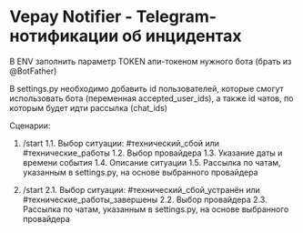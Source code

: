# Vepay Notifier - Telegram-нотификации об инцидентах

В ENV заполнить параметр TOKEN апи-токеном нужного бота (брать из @BotFather)

В settings.py необходимо добавить id пользователей, которые смогут использовать бота (переменная accepted_user_ids), а также id чатов, по которым будет идти рассылка (chat_ids)


Сценарии:

1. /start
 1.1. Выбор ситуации: #технический_сбой или #технические_работы
 1.2. Выбор провайдера
 1.3. Указание даты и времени события
 1.4. Описание ситуации
 1.5. Рассылка по чатам, указанным в settings.py, на основе выбранного провайдера
 
2. /start
 2.1. Выбор ситуации: #технический_сбой_устранён или #технические_работы_завершены
 2.2. Выбор провайдера
 2.3. Рассылка по чатам, указанным в settings.py, на основе выбранного провайдера
